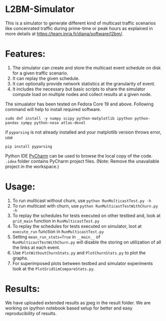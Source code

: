 # L2BM-Simulator
This is a simulator to generate different kind of multicast traffic scenarios like concenrated traffic during prime-time or peak hours as explained in more details at https://team.inria.fr/diana/software/l2bm/.

# Features:
1. The simulator can create and store the multicast event schedule on disk for a given traffic scenario.
2. It can replay the given schedule.
3. It can optionally provide network statistics at the granularity of event.
4. It includes the necessary but basic scripts to share the simulator compute load on multiple nodes and collect results at a given node.


The simualator has been tested on Fedora Core 19 and above. 
Following command will help to install required software.

```
sudo dnf install -y numpy scipy python-matplotlib ipython python-pandas sympy python-nose atlas-devel
```
if `pyparsing` is not already installed and your matplotlib version throws error, use
```
pip install pyparsing
```
Python IDE [PyCharm](https://www.jetbrains.com/pycharm/?fromMenu) can be used to browse the local copy of the code.
`.idea` folder contains PyCharm project files. (Note: Remove the unavaliable project in the workspace.)

# Usage:
1. To run multicast without churn, use `python RunMulticastTest.py -h `
2. To run multicast with churn, use `python RunMulticastTestWithChurn.py -h `
3. To replay the schedules for tests executed on other testbed and, look at `grid_main` function in `RunMulticastTest.py`
4. To replay the schedules for tests executed on simulator, loot at `execute_run` function in `RunMulticastTest.py`
5. Setting `mean_run_stats=True` in `__main__` of `RunMulticastTestWithChurn.py` will disable the storing on utilization of all the links at each event. 
6. Use `PlotWithoutChurnStats.py` and `PlotChurnStats.py` to plot the graphs.
7. For superimposed plots between testbed and simulator experiments look at the `PlotGridSimCompareStats.py`.

# Results:
We have uploaded extended results as jpeg in the result folder. We are working on ipython notebook based setup for better and easy reproducibility of results.

